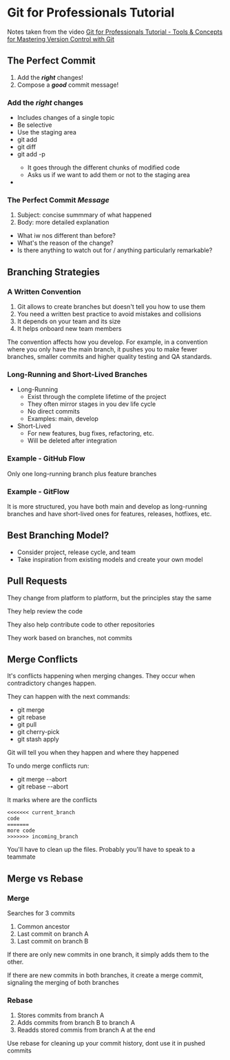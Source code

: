 # Git for Professionals Tutorial

Notes taken from the video [Git for Professionals Tutorial - Tools & Concepts for Mastering Version Control with Git](https://www.youtube.com/watch?v=Uszj_k0DGsg)

## The Perfect Commit

1. Add the ***right*** changes!
2. Compose a ***good*** commit message!

### Add the ***right*** changes

- Includes changes of a single topic
- Be selective
- Use the staging area
- git add <name-file>
- git diff <name-file>
- git add -p <name-file>
  - It goes through the different chunks of modified code
  - Asks us if we want to add them or not to the staging area
-

### The Perfect Commit *Message*

1. Subject: concise summmary of what happened
2. Body: more detailed explanation
  - What iw nos different than before?
  - What's the reason of the change?
  - Is there anything to watch out for / anything particularly remarkable?

## Branching Strategies

### A Written Convention

1. Git allows to create branches but doesn't tell you how to use them
2. You need a written best practice to avoid mistakes and collisions
3. It depends on your team and its size
4. It helps onboard new team members

The convention affects how you develop. For example, in a convention where you only have the main branch, it pushes you to make fewer branches, smaller commits and higher quality testing and QA standards.

### Long-Running and Short-Lived Branches

- Long-Running
  - Exist through the complete lifetime of the project
  - They often mirror stages in you dev life cycle
  - No direct commits
  - Examples: main, develop
- Short-Lived
  - For new features, bug fixes, refactoring, etc.
  - Will be deleted after integration

### Example - GitHub Flow

Only one long-running branch plus feature branches

### Example - GitFlow

It is more structured, you have both main and develop as long-running branches and have short-lived ones for features, releases, hotfixes, etc.

## Best Branching Model?

- Consider project, release cycle, and team
- Take inspiration from existing models and create your own model

## Pull Requests

They change from platform to platform, but the principles stay the same

They help review the code

They also help contribute code to other repositories

They work based on branches, not commits

## Merge Conflicts

It's conflicts happening when merging changes. They occur when contradictory changes happen.

They can happen with the next commands:
- git merge
- git rebase
- git pull
- git cherry-pick
- git stash apply

Git will tell you when they happen and where they happened

To undo merge conflicts run:
- git merge --abort
- git rebase --abort

It marks where are the conflicts

```
<<<<<<< current_branch
code
=======
more code
>>>>>>> incoming_branch
```

You'll have to clean up the files. Probably you'll have to speak to a teammate

## Merge vs Rebase

### Merge

Searches for 3 commits
1. Common ancestor
2. Last commit on branch A
3. Last commit on branch B

If there are only new commits in one branch, it simply adds them to the other.

If there are new commits in both branches, it create a merge commit, signaling the merging of both branches

### Rebase

1. Stores commits from branch A
2. Adds commits from branch B to branch A
3. Readds stored commis from branch A at the end

Use rebase for cleaning up your commit history, dont use it in pushed commits
